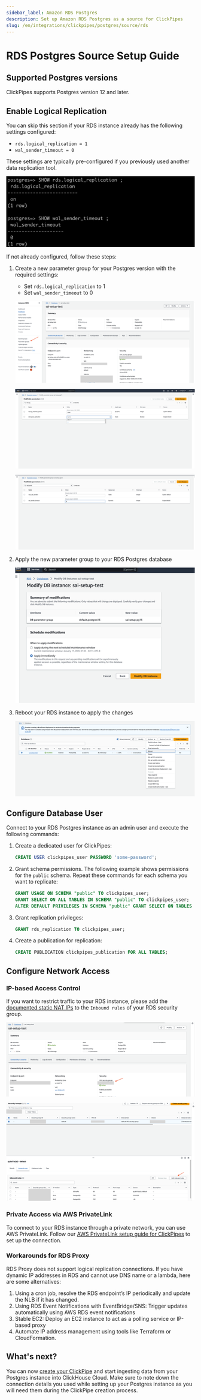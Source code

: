 ```yaml
---
sidebar_label: Amazon RDS Postgres
description: Set up Amazon RDS Postgres as a source for ClickPipes
slug: /en/integrations/clickpipes/postgres/source/rds
---
```


# RDS Postgres Source Setup Guide

## Supported Postgres versions

ClickPipes supports Postgres version 12 and later.

## Enable Logical Replication

You can skip this section if your RDS instance already has the following settings configured:
- `rds.logical_replication = 1`
- `wal_sender_timeout = 0`

These settings are typically pre-configured if you previously used another data replication tool.

![Checking if logical replication is already enabled](images/setup/rds/logical_rep_already_configured.png)

If not already configured, follow these steps:

1. Create a new parameter group for your Postgres version with the required settings:
    - Set `rds.logical_replication` to 1
    - Set `wal_sender_timeout` to 0

    ![Where to find Parameter groups in RDS?](images/setup/rds/parameter_group_in_blade.png)

    ![Changing rds.logical_replication](images/setup/rds/change_rds_logical_replication.png)

    ![Changing wal_sender_timeout](images/setup/rds/change_wal_sender_timeout.png)

2. Apply the new parameter group to your RDS Postgres database

    ![Modifying RDS Postgres with new parameter group](images/setup/rds/modify_parameter_group.png)

3. Reboot your RDS instance to apply the changes

    ![Reboot RDS Postgres](images/setup/rds/reboot_rds.png)

## Configure Database User

Connect to your RDS Postgres instance as an admin user and execute the following commands:

1. Create a dedicated user for ClickPipes:

    ```sql
    CREATE USER clickpipes_user PASSWORD 'some-password';
    ```

2. Grant schema permissions. The following example shows permissions for the `public` schema. Repeat these commands for each schema you want to replicate:

    ```sql
    GRANT USAGE ON SCHEMA "public" TO clickpipes_user;
    GRANT SELECT ON ALL TABLES IN SCHEMA "public" TO clickpipes_user;
    ALTER DEFAULT PRIVILEGES IN SCHEMA "public" GRANT SELECT ON TABLES TO clickpipes_user;
    ```

3. Grant replication privileges:

    ```sql
    GRANT rds_replication TO clickpipes_user;
    ```

4. Create a publication for replication:

    ```sql
    CREATE PUBLICATION clickpipes_publication FOR ALL TABLES;
    ```


## Configure Network Access

### IP-based Access Control

If you want to restrict traffic to your RDS instance, please add the [documented static NAT IPs](../../index.md#list-of-static-ips) to the `Inbound rules` of your RDS security group.

![Where to find security group in RDS Postgres?](images/setup/rds/security_group_in_rds_postgres.png)

![Edit inbound rules for the above security group](images/setup/rds/edit_inbound_rules.png)

### Private Access via AWS PrivateLink

To connect to your RDS instance through a private network, you can use AWS PrivateLink. Follow our [AWS PrivateLink setup guide for ClickPipes](/knowledgebase/aws-privatelink-setup-for-clickpipes) to set up the connection.

### Workarounds for RDS Proxy
RDS Proxy does not support logical replication connections. If you have dynamic IP addresses in RDS and cannot use DNS name or a lambda, here are some alternatives:

1. Using a cron job, resolve the RDS endpoint’s IP periodically and update the NLB if it has changed.
2. Using RDS Event Notifications with EventBridge/SNS: Trigger updates automatically using AWS RDS event notifications
3. Stable EC2: Deploy an EC2 instance to act as a polling service or IP-based proxy
4. Automate IP address management using tools like Terraform or CloudFormation.

## What's next?

You can now [create your ClickPipe](../index.md) and start ingesting data from your Postgres instance into ClickHouse Cloud.
Make sure to note down the connection details you used while setting up your Postgres instance as you will need them during the ClickPipe creation process.
